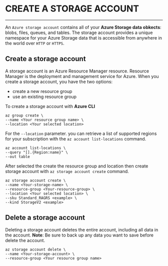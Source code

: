 # CREATE A STORAGE ACCOUNT
---

An `Azure storage account` contains all of your **Azure Storage data obkects**: blobs, files, queues, and tables.
The storage account provides a unique namespace for your Azure Storage data that is accessible from anywhere in the
world over `HTTP` or `HTTPS`. 


## Create a storage account

A storage account is an Azure Resource Manager resource. Resource Manager is the deployment and management service for Azure.
When you create a storage account, you have the two options:
- create a new resource group
- use an existing resource group

To create a storage account with **Azure CLI**

````Azure CLI
az group create \
--name <Your resource group name> \
--location <Your selected location>
````

For the `--location` parameter. you can retrieve a list of supported regions for your subscription with the
`az account list-locations` command.

````Azure CLI
az account list-locations \
--query "[].{Region:name}" \
--out table
````

After selected the create the resource group and location then create storage account with `az storage account create` command.

````Azure CLI
az storage account create \
--name <Your-storage-name> \
--resource-group <Your-resource-group> \
--location <Your selected location> \
--sku Standard_RAGRS <example> \
--kind StorageV2 <example>
````


## Delete a storage account

Deleting a storage account deletes the entire account, including all data in the account.
**Note**: Be sure to back up any data you want to save before delete the account.

````Azure CLI
az storage account delete \
--name <Your-storage-account> \
--resource-group <Your resource group name>

